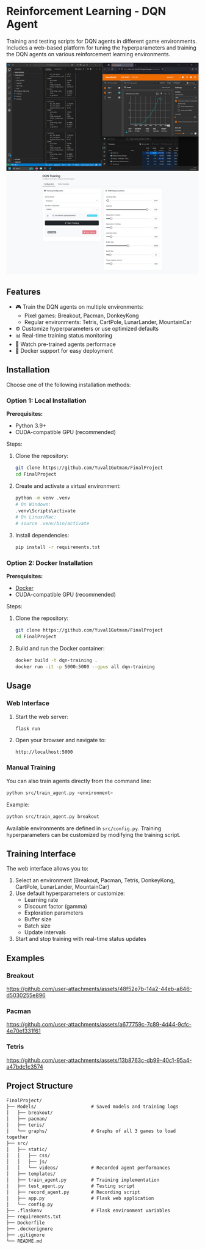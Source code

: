 # Reinforcement Learning - DQN Agent

Training and testing scripts for DQN agents in different game environments.
Includes a web-based platform for tuning the hyperparameters and training the DQN agents on various reinforcement learning environments.

![Training Process](training_process.png)
![Web App](web_app.png)

## Features

- 🎮 Train the DQN agents on multiple environments:
  - Pixel games: Breakout, Pacman, DonkeyKong
  - Regular environments: Tetris, CartPole, LunarLander, MountainCar
- ⚙️ Customize hyperparameters or use optimized defaults
- 📊 Real-time training status monitoring
- 🎥 Watch pre-trained agents performace
- 🐳 Docker support for easy deployment

## Installation

Choose one of the following installation methods:

### Option 1: Local Installation

**Prerequisites:**
- Python 3.9+
- CUDA-compatible GPU (recommended)

Steps:
1. Clone the repository:
   ```bash
   git clone https://github.com/Yuval1Gutman/FinalProject
   cd FinalProject
   ```

2. Create and activate a virtual environment:
   ```bash
   python -m venv .venv
   # On Windows:
   .venv\Scripts\activate
   # On Linux/Mac:
   # source .venv/bin/activate
   ```

3. Install dependencies:
   ```bash
   pip install -r requirements.txt
   ```

### Option 2: Docker Installation

**Prerequisites:**
- [Docker](https://www.docker.com/get-started)
- CUDA-compatible GPU (recommended)

Steps:
1. Clone the repository:
   ```bash
   git clone https://github.com/Yuval1Gutman/FinalProject
   cd FinalProject
   ```

2. Build and run the Docker container:
   ```bash
   docker build -t dqn-training .
   docker run -it -p 5000:5000 --gpus all dqn-training
   ```

## Usage

### Web Interface

1. Start the web server:
   ```bash
   flask run
   ```

2. Open your browser and navigate to:
   ```
   http://localhost:5000
   ```

### Manual Training

You can also train agents directly from the command line:
```bash
python src/train_agent.py <environment>
```

Example:
```bash
python src/train_agent.py breakout
```

Available environments are defined in `src/config.py`. Training hyperparameters can be customized by modifying the training script.

## Training Interface

The web interface allows you to:

1. Select an environment (Breakout, Pacman, Tetris, DonkeyKong, CartPole, LunarLander, MountainCar)
2. Use default hyperparameters or customize:
   - Learning rate
   - Discount factor (gamma)
   - Exploration parameters
   - Buffer size
   - Batch size
   - Update intervals
3. Start and stop training with real-time status updates


## Examples

### Breakout
https://github.com/user-attachments/assets/48f52e7b-14a2-44eb-a846-d5030255e896

### Pacman
https://github.com/user-attachments/assets/a677759c-7c89-4d44-9cfc-4e70ef331f61

### Tetris
https://github.com/user-attachments/assets/13b8763c-db99-40c1-95a4-a47bdc1c3574


## Project Structure


```
FinalProject/
├── Models/                    # Saved models and training logs
│   ├── breakout/
│   ├── pacman/
│   ├── teris/
│   └── graphs/                # Graphs of all 3 games to load together
├── src/
│   ├── static/
│   │   ├── css/
│   │   ├── js/
│   │   └── videos/            # Recorded agent performances
│   ├── templates/
│   ├── train_agent.py         # Training implementation
│   ├── test_agent.py          # Testing script
│   ├── record_agent.py        # Recording script
│   ├── app.py                 # Flask web application
│   └── config.py
├── .flaskenv                  # Flask environment variables
├── requirements.txt
├── Dockerfile
├── .dockerignore
├── .gitignore
└── README.md
```
